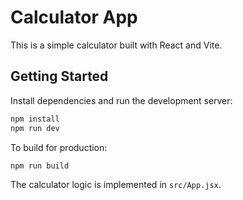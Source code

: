 # Calculator App

This is a simple calculator built with React and Vite.

## Getting Started

Install dependencies and run the development server:

```bash
npm install
npm run dev
```

To build for production:

```bash
npm run build
```

The calculator logic is implemented in `src/App.jsx`.
